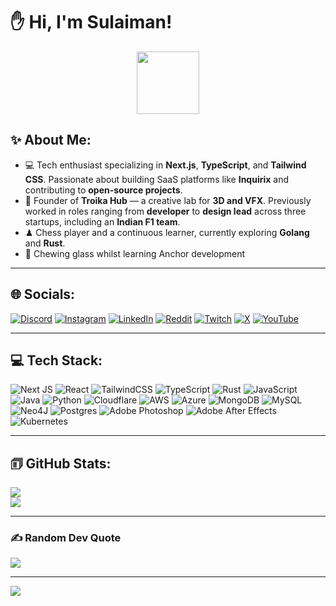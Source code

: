 # ✋ Hi, I'm Sulaiman!
<p align="center"><img width="100" src="https://github.githubassets.com/images/mona-whisper.gif"></p>

## ✨ About Me:
- 💻 Tech enthusiast specializing in **Next.js**, **TypeScript**, and **Tailwind CSS**. Passionate about building SaaS platforms like **Inquirix** and contributing to **open-source projects**.
- 🔧 Founder of **Troika Hub** — a creative lab for **3D and VFX**. Previously worked in roles ranging from **developer** to **design lead** across three startups, including an **Indian F1 team**.
- ♟ Chess player and a continuous learner, currently exploring **Golang** and **Rust**.
- 🦀 Chewing glass whilst learning Anchor development

---

## 🌐 Socials:
[![Discord](https://img.shields.io/badge/Discord-%237289DA.svg?logo=discord&logoColor=white)](https://discord.gg/ImmortalSul) [![Instagram](https://img.shields.io/badge/Instagram-%23E4405F.svg?logo=Instagram&logoColor=white)](https://instagram.com/ImmortalSul) [![LinkedIn](https://img.shields.io/badge/LinkedIn-%230077B5.svg?logo=linkedin&logoColor=white)](https://linkedin.com/in/ImmortalSul) [![Reddit](https://img.shields.io/badge/Reddit-%23FF4500.svg?logo=Reddit&logoColor=white)](https://reddit.com/user/ImmortalSul) [![Twitch](https://img.shields.io/badge/Twitch-%239146FF.svg?logo=Twitch&logoColor=white)](https://twitch.tv/ImmortalSul) [![X](https://img.shields.io/badge/X-black.svg?logo=X&logoColor=white)](https://x.com/ImmortalSul) [![YouTube](https://img.shields.io/badge/YouTube-%23FF0000.svg?logo=YouTube&logoColor=white)](https://youtube.com/@ImmortalSul) 

---

## 💻 Tech Stack:
![Next JS](https://img.shields.io/badge/Next-black?style=for-the-badge&logo=next.js&logoColor=white) ![React](https://img.shields.io/badge/react-%2320232a.svg?style=for-the-badge&logo=react&logoColor=%2361DAFB) ![TailwindCSS](https://img.shields.io/badge/tailwindcss-%2338B2AC.svg?style=for-the-badge&logo=tailwind-css&logoColor=white) ![TypeScript](https://img.shields.io/badge/typescript-%23007ACC.svg?style=for-the-badge&logo=typescript&logoColor=white) ![Rust](https://img.shields.io/badge/rust-%23000000.svg?style=for-the-badge&logo=rust&logoColor=white) ![JavaScript](https://img.shields.io/badge/javascript-%23323330.svg?style=for-the-badge&logo=javascript&logoColor=%23F7DF1E) ![Java](https://img.shields.io/badge/java-%23ED8B00.svg?style=for-the-badge&logo=openjdk&logoColor=white) ![Python](https://img.shields.io/badge/python-3670A0?style=for-the-badge&logo=python&logoColor=ffdd54) ![Cloudflare](https://img.shields.io/badge/Cloudflare-F38020?style=for-the-badge&logo=Cloudflare&logoColor=white) ![AWS](https://img.shields.io/badge/AWS-%23FF9900.svg?style=for-the-badge&logo=amazon-aws&logoColor=white) ![Azure](https://img.shields.io/badge/azure-%230072C6.svg?style=for-the-badge&logo=microsoftazure&logoColor=white) ![MongoDB](https://img.shields.io/badge/MongoDB-%234ea94b.svg?style=for-the-badge&logo=mongodb&logoColor=white) ![MySQL](https://img.shields.io/badge/mysql-4479A1.svg?style=for-the-badge&logo=mysql&logoColor=white) ![Neo4J](https://img.shields.io/badge/Neo4j-008CC1?style=for-the-badge&logo=neo4j&logoColor=white) ![Postgres](https://img.shields.io/badge/postgres-%23316192.svg?style=for-the-badge&logo=postgresql&logoColor=white) ![Adobe Photoshop](https://img.shields.io/badge/adobe%20photoshop-%2331A8FF.svg?style=for-the-badge&logo=adobe%20photoshop&logoColor=white) ![Adobe After Effects](https://img.shields.io/badge/Adobe%20After%20Effects-9999FF.svg?style=for-the-badge&logo=Adobe%20After%20Effects&logoColor=white) ![Kubernetes](https://img.shields.io/badge/kubernetes-%23326ce5.svg?style=for-the-badge&logo=kubernetes&logoColor=white)

---

## 🗊 GitHub Stats:

![](https://github-readme-streak-stats.herokuapp.com/?user=ImmortalSul&theme=react&hide_border=false)<br/>
![](https://github-readme-stats.vercel.app/api/top-langs/?username=ImmortalSul&theme=react&hide_border=false&include_all_commits=true&count_private=true&layout=compact)

---

### ✍️ Random Dev Quote
![](https://quotes-github-readme.vercel.app/api?type=vertical&theme=dark)

---
[![](https://visitcount.itsvg.in/api?id=ImmortalSul&icon=2&color=12)](https://visitcount.itsvg.in)
